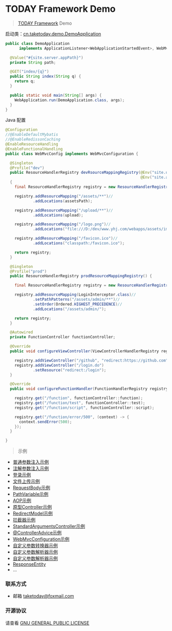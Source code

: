 # TODAY Framework Demo

> [TODAY Framework](https://github.com/TAKETODAY/today-framework) Demo


启动类：[cn.taketoday.demo.DemoApplication](src/main/java/cn/taketoday/demo/DemoApplication.java)
```java
public class DemoApplication 
      implements ApplicationListener<WebApplicationStartedEvent>, WebMvcConfiguration {

  @Value("#{site.server.appPath}")
  private String path;

  @GET("index/{q}")
  public String index(String q) {
    return q;
  }

  public static void main(String[] args) {
    WebApplication.run(DemoApplication.class, args);
  }
}
```
Java 配置

```java
@Configuration
//@EnableDefaultMybatis
//@EnableRedissonCaching
@EnableResourceHandling
@EnableFunctionalHandling
public class WebMvcConfig implements WebMvcConfiguration {

  @Singleton
  @Profile("dev")
  public ResourceHandlerRegistry devRsourceMappingRegistry(@Env("site.uploadPath") String upload,
                                                           @Env("site.assetsPath") String assetsPath) //
  {
    final ResourceHandlerRegistry registry = new ResourceHandlerRegistry();

    registry.addResourceMapping("/assets/**")//
            .addLocations(assetsPath);

    registry.addResourceMapping("/upload/**")//
            .addLocations(upload);

    registry.addResourceMapping("/logo.png")//
            .addLocations("file:///D:/dev/www.yhj.com/webapps/assets/images/logo.png");

    registry.addResourceMapping("/favicon.ico")//
            .addLocations("classpath:/favicon.ico");

    return registry;
  }

  @Singleton
  @Profile("prod")
  public ResourceHandlerRegistry prodResourceMappingRegistry() {

    final ResourceHandlerRegistry registry = new ResourceHandlerRegistry();

    registry.addResourceMapping(LoginInterceptor.class)//
            .setPathPatterns("/assets/admin/**")//
            .setOrder(Ordered.HIGHEST_PRECEDENCE)//
            .addLocations("/assets/admin/");

    return registry;
  }

  @Autowired
  private FunctionController functionController;

  @Override
  public void configureViewController(ViewControllerHandlerRegistry registry) {

    registry.addViewController("/github", "redirect:https://github.com");
    registry.addViewController("/login.do")
            .setResource("redirect:/login");
  }

  @Override
  public void configureFunctionHandler(FunctionHandlerRegistry registry) {

    registry.get("/function", functionController::function);
    registry.get("/function/test", functionController::test);
    registry.get("/function/script", functionController::script);

    registry.get("/function/error/500", (context) -> {
      context.sendError(500);
    });
  }

}

```

> 示例
- [普通参数注入示例](src/main/java/cn/taketoday/demo/controller/IndexController.java)
- [注解参数注入示例](src/main/java/cn/taketoday/demo/controller/AnnotationController.java)
- [登录示例](src/main/java/cn/taketoday/demo/controller/UserController.java)
- [文件上传示例](src/main/java/cn/taketoday/demo/controller/FileController.java)
- [RequestBody示例](src/main/java/cn/taketoday/demo/controller/RequestBodyController.java)
- [PathVariable示例](src/main/java/cn/taketoday/demo/controller/PathVariableController.java)
- [AOP示例](src/main/java/cn/taketoday/demo/aspect/LogAspect.java)
- [原型Controller示例](src/main/java/cn/taketoday/demo/controller/PrototypeController.java)
- [RedirectModel示例](src/main/java/cn/taketoday/demo/controller/RedirectModelController.java)
- [拦截器示例](src/main/java/cn/taketoday/demo/controller/InterceptorController.java)
- [StandardArgumentsController示例](src/main/java/cn/taketoday/demo/controller/StandardArgumentsController.java)
- [@ControllerAdvice示例](src/main/java/cn/taketoday/demo/config/ApplicationExceptionAdvice.java)
- [WebMvcConfiguration示例](src/main/java/cn/taketoday/demo/config/WebMvcConfig.java)
- [自定义参数转换器示例](src/main/java/cn/taketoday/demo/converter/DateConverter.java)
- [自定义参数解析器示例](src/main/java/cn/taketoday/demo/config/UserSessionParameterResolver.java)
- [自定义参数解析器示例](src/main/java/cn/taketoday/demo/config/PageableMethodArgumentResolver.java)
- [ResponseEntity](src/main/java/cn/taketoday/demo/controller/ResponseEntityController.java)
- ...


### 联系方式
- 邮箱 taketoday@foxmail.com

### 开源协议

请查看 [GNU GENERAL PUBLIC LICENSE](https://github.com/TAKETODAY/today-framework-demo/blob/master/LICENSE)

